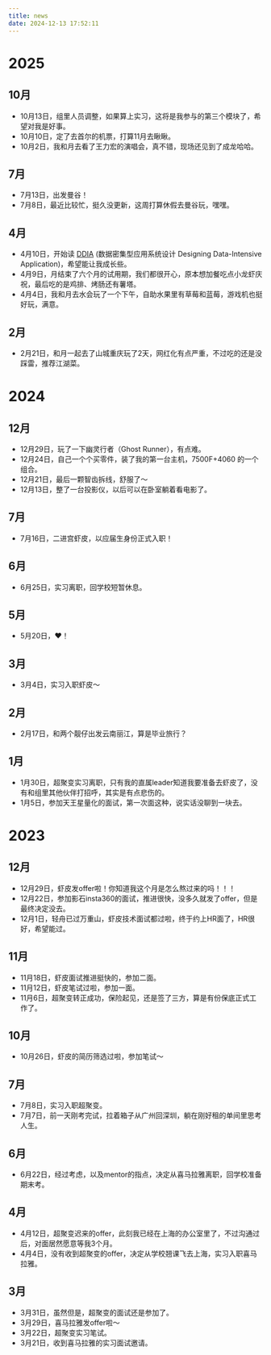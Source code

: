 ```yaml
---
title: news
date: 2024-12-13 17:52:11
---
```


# 2025

## 10月

- 10月13日，组里人员调整，如果算上实习，这将是我参与的第三个模块了，希望对我是好事。
- 10月10日，定了去首尔的机票，打算11月去瞅瞅。
- 10月2日，我和月去看了王力宏的演唱会，真不错，现场还见到了成龙哈哈。

## 7月
- 7月13日，出发曼谷！
- 7月8日，最近比较忙，挺久没更新，这周打算休假去曼谷玩，嘿嘿。

## 4月

- 4月10日，开始读 [DDIA](https://book.douban.com/subject/30329536/) (数据密集型应用系统设计 Designing Data-Intensive Application)，希望能让我成长些。
- 4月9日，月结束了六个月的试用期，我们都很开心，原本想加餐吃点小龙虾庆祝，最后吃的是鸡排、烤肠还有薯塔。
- 4月4日，我和月去水会玩了一个下午，自助水果里有草莓和蓝莓，游戏机也挺好玩，满意。

## 2月

- 2月21日，和月一起去了山城重庆玩了2天，网红化有点严重，不过吃的还是没踩雷，推荐江湖菜。

# 2024

## 12月

- 12月29日，玩了一下幽灵行者（Ghost Runner），有点难。
- 12月24日，自己一个个买零件，装了我的第一台主机，7500F+4060 的一个组合。
- 12月21日，最后一颗智齿拆线，舒服了～
- 12月13日，整了一台投影仪，以后可以在卧室躺着看电影了。

## 7月

- 7月16日，二进宫虾皮，以应届生身份正式入职！

## 6月

- 6月25日，实习离职，回学校短暂休息。

## 5月

- 5月20日，❤️！

## 3月

- 3月4日，实习入职虾皮～

## 2月

- 2月17日，和两个靓仔出发云南丽江，算是毕业旅行？

## 1月

- 1月30日，超聚变实习离职，只有我的直属leader知道我要准备去虾皮了，没有和组里其他伙伴打招呼，其实是有点悲伤的。
- 1月5日，参加天王星量化的面试，第一次面这种，说实话没聊到一块去。

# 2023

## 12月

- 12月29日，虾皮发offer啦！你知道我这个月是怎么熬过来的吗！！！
- 12月22日，参加影石insta360的面试，推进很快，没多久就发了offer，但是最终决定没去。
- 12月1日，轻舟已过万重山，虾皮技术面试都过啦，终于约上HR面了，HR很好，希望能过。

## 11月

- 11月18日，虾皮面试推进挺快的，参加二面。
- 11月12日，虾皮笔试过啦，参加一面。
- 11月6日，超聚变转正成功，保险起见，还是签了三方，算是有份保底正式工作了。

## 10月

- 10月26日，虾皮的简历筛选过啦，参加笔试～

## 7月

- 7月8日，实习入职超聚变。
- 7月7日，前一天刚考完试，拉着箱子从广州回深圳，躺在刚好租的单间里思考人生。

## 6月

- 6月22日，经过考虑，以及mentor的指点，决定从喜马拉雅离职，回学校准备期末考。

## 4月

- 4月12日，超聚变迟来的offer，此刻我已经在上海的办公室里了，不过沟通过后，对面居然愿意等我3个月。
- 4月4日，没有收到超聚变的offer，决定从学校翘课飞去上海，实习入职喜马拉雅。

## 3月

- 3月31日，虽然但是，超聚变的面试还是参加了。
- 3月29日，喜马拉雅发offer啦～
- 3月22日，超聚变实习笔试。
- 3月21日，收到喜马拉雅的实习面试邀请。